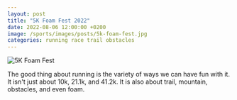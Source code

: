 ```yaml
---
layout: post
title: "5K Foam Fest 2022"
date: 2022-08-06 12:00:00 +0200
image: /sports/images/posts/5k-foam-fest.jpg
categories: running race trail obstacles
---
```


![5K Foam Fest](/sports/images/posts/5k-foam-fest.jpg)

The good thing about running is the variety of ways we can have fun with it. It isn't just about 10k, 21.1k, and 41.2k. It is also about trail, mountain, obstacles, and even foam.